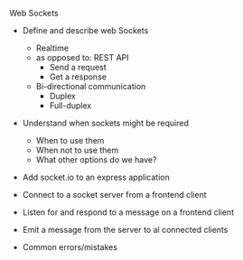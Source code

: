 Web Sockets

* Define and describe web Sockets
  * Realtime
  * as opposed to: REST API
    * Send a request
    * Get a response
  * Bi-directional communication
    * Duplex
    * Full-duplex

* Understand when sockets might be required
  * When to use them
  * When not to use them
  * What other options do we have?

* Add socket.io to an express application

* Connect to a socket server from a frontend client

* Listen for and respond to a message on a frontend client

* Emit a message from the server to al connected clients

* Common errors/mistakes
